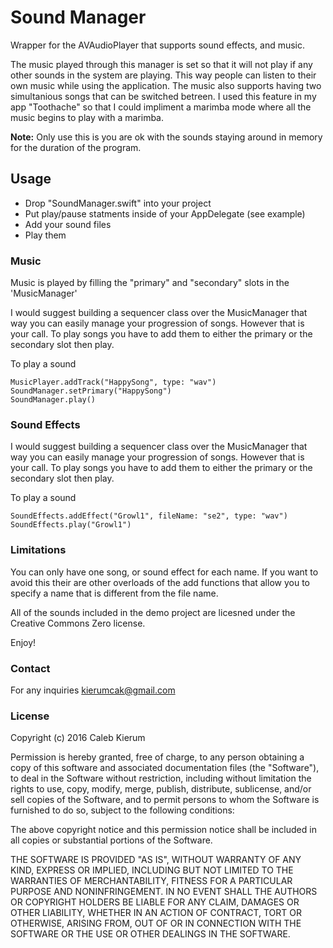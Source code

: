 # Sound Manager
Wrapper for the AVAudioPlayer that supports sound effects, and music.

The music played through this manager is set so that it will not play if any other sounds in the system are playing. This way people can listen to their own music while using the application. The music also supports having two simultanious songs that can be switched betreen. I used this feature in my app "Toothache" so that I could impliment a marimba mode where all the music begins to play with a marimba.

**Note:** Only use this is you are ok with the sounds staying around in memory for the duration of the program.
## Usage
- Drop "SoundManager.swift" into your project
-  Put play/pause statments inside of your AppDelegate (see example)
- Add your sound files
- Play them

### Music
Music is played by filling the "primary" and "secondary" slots in the 'MusicManager'

I would suggest building a sequencer class over the MusicManager that way you can easily manage your progression of songs. However that is your call. To play songs you have to add them to either the primary or the secondary slot then play.

To play a sound

    MusicPlayer.addTrack("HappySong", type: "wav")
	SoundManager.setPrimary("HappySong")
	SoundManager.play()
    
### Sound Effects
I would suggest building a sequencer class over the MusicManager that way you can easily manage your progression of songs. However that is your call. To play songs you have to add them to either the primary or the secondary slot then play.

To play a sound

    SoundEffects.addEffect("Growl1", fileName: "se2", type: "wav")
    SoundEffects.play("Growl1")


### Limitations
You can only have one song, or sound effect for each name. If you want to avoid this their are other overloads of the add functions that allow you to specify a name that is different from the file name.

All of the sounds included in the demo project are licesned under the Creative Commons Zero license.

Enjoy!
    
### Contact
For any inquiries kierumcak@gmail.com
    
### License
Copyright (c) 2016 Caleb Kierum

Permission is hereby granted, free of charge, to any person obtaining a copy of this software and associated documentation files (the "Software"), to deal in the Software without restriction, including without limitation the rights to use, copy, modify, merge, publish, distribute, sublicense, and/or sell copies of the Software, and to permit persons to whom the Software is furnished to do so, subject to the following conditions:

The above copyright notice and this permission notice shall be included in all copies or substantial portions of the Software.

THE SOFTWARE IS PROVIDED "AS IS", WITHOUT WARRANTY OF ANY KIND, EXPRESS OR IMPLIED, INCLUDING BUT NOT LIMITED TO THE WARRANTIES OF MERCHANTABILITY, FITNESS FOR A PARTICULAR PURPOSE AND NONINFRINGEMENT. IN NO EVENT SHALL THE AUTHORS OR COPYRIGHT HOLDERS BE LIABLE FOR ANY CLAIM, DAMAGES OR OTHER LIABILITY, WHETHER IN AN ACTION OF CONTRACT, TORT OR OTHERWISE, ARISING FROM, OUT OF OR IN CONNECTION WITH THE SOFTWARE OR THE USE OR OTHER DEALINGS IN THE SOFTWARE.
